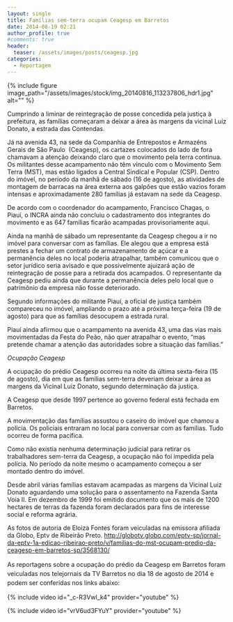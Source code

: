 ```yaml
---
layout: single
title: Famílias sem-terra ocupam Ceagesp em Barretos
date: 2014-08-19 02:21
author_profile: true
#comments: true
header:
  teaser: /assets/images/posts/ceagesp.jpg
categories:
  - Reportagem
---
```


{% include figure image_path="/assets/images/stock/img_20140816_113237806_hdr1.jpg" alt=""  %}

Cumprindo a liminar de reintegração de posse concedida pela justiça à prefeitura, as famílias começaram a deixar a área às margens da vicinal Luiz Donato, a estrada das Contendas.

Já na avenida 43, na sede da Companhia de Entrepostos e Armazéns Gerais de São Paulo  (Ceagesp), os cartazes colocados do lado de fora chamavam a atenção deixando claro que o movimento pela terra continua. Os militantes desse acampamento não têm vínculo com o Movimento Sem Terra (MST), mas estão ligados a Central Sindical e Popular (CSP). Dentro do imóvel, no período da manhã de sábado (16 de agosto), as atividades de montagem de barracas na área externa aos galpões que estão vazios foram intensas e aproximadamente 280 famílias já estavam na sede da Ceagesp.

De acordo com o coordenador do acampamento, Francisco Chagas, o Piauí, o INCRA ainda não concluiu o cadastramento dos integrantes do movimento e as 647 famílias ficarão acampadas provisoriamente aqui.

Ainda na manhã de sábado um representante da Ceagesp chegou a ir no imóvel para conversar com as famílias. Ele alegou que a empresa está prestes a fechar um contrato de armazenamento de açúcar e a permanência deles no local poderia atrapalhar, também comunicou que o setor jurídico seria avisado e que possivelmente ajuizará ação de reintegração de posse para a retirada dos acampados. O representante da Ceagesp pediu ainda que durante a permanência deles pelo local que o patrimônio da empresa não fosse deteriorado.

Segundo informações do militante Piauí, a oficial de justiça também compareceu no imóvel, ampliando o prazo até a próxima terça-feira (19 de agosto) para que as famílias desocupem a estrada rural.

Piauí ainda afirmou que o acampamento na avenida 43, uma das vias mais movimentadas da Festa do Peão, não quer atrapalhar o evento, “mas pretende chamar a atenção das autoridades sobre a situação das famílias.”


*Ocupação Ceagesp*

A ocupação do prédio Ceagesp ocorreu na noite da última sexta-feira (15 de agosto), dia em que as famílias sem-terra deveriam deixar a área as margens da Vicinal Luiz Donato, segundo determinação da justiça.

A Ceagesp que desde 1997 pertence ao governo federal está fechada em Barretos.

A movimentação das famílias assustou o caseiro do imóvel que chamou a polícia. Os policiais entraram no local para conversar com as famílias. Tudo ocorreu de forma pacífica.

Como não existia nenhuma determinação judicial para retirar os trabalhadores sem-terra da Ceagesp, a ocupação não foi impedida pela polícia. No período da noite mesmo o acampamento começou a ser montado dentro do imóvel.

Desde abril várias famílias estavam acampadas as margens da Vicinal Luiz Donato aguardando uma solução para o assentamento na Fazenda Santa Voia II. Em dezembro de 1999 foi emitido documento que os mais de 1200 hectares de terras da fazenda foram declarados para fins de interesse social e reforma agrária.

As fotos de autoria de Eloiza Fontes foram veiculadas na emissora afiliada da Globo, Eptv de Ribeirão Preto.
<http://globotv.globo.com/eptv-sp/jornal-da-eptv-1a-edicao-ribeirao-preto/v/familias-do-mst-ocupam-predio-da-ceagesp-em-barretos-sp/3568130/>

<span style="line-height:1.5;">As reportagens sobre a ocupação do prédio da Ceagesp em Barretos foram veiculadas nos telejornais da TV Barretos no dia 18 de agosto de 2014 e podem ser conferidas nos links abaixo:

{% include video id="_c-R3Vwl_k4" provider="youtube" %}

{% include video id="vrV6ud3FYuY" provider="youtube" %}

